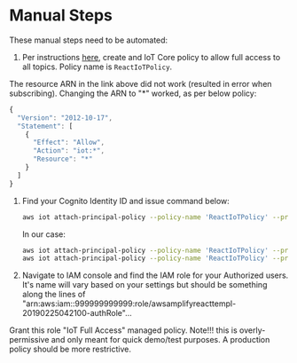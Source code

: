 # Manual Steps

These manual steps need to be automated: 

1. Per instructions [here](https://aws-amplify.github.io/docs/js/pubsub), create and IoT Core policy to allow full access to all topics. Policy name is ```ReactIoTPolicy```.

The resource ARN in the link above did not work (resulted in error when subscribing). Changing the ARN to "*" worked, as per below policy:

```js
{
  "Version": "2012-10-17",
  "Statement": [
    {
      "Effect": "Allow",
      "Action": "iot:*",
      "Resource": "*"
    }
  ]
}
```

1. Find your Cognito Identity ID and issue command below:

    ```sh
    aws iot attach-principal-policy --policy-name 'ReactIoTPolicy' --principal '<YOUR_COGNITO_IDENTITY_ID>'
    ```

    In our case: 

    ```sh
    aws iot attach-principal-policy --policy-name 'ReactIoTPolicy' --principal 'us-east-1:511946f4-801d-4211-9e90-6b264d3aa290'
    aws iot attach-principal-policy --policy-name 'ReactIoTPolicy' --principal 'us-east-1:1226dd09-0634-4b6c-a0ce-2308ceaa4443'
    ```

1. Navigate to IAM console and find the IAM role for your Authorized users. It's name will vary based on your settings but should be something along the lines of "arn:aws:iam::999999999999:role/awsamplifyreacttempl-20190225042100-authRole"...

Grant this role "IoT Full Access" managed policy. Note!!! this is overly-permissive and only meant for quick demo/test purposes. A production policy should be more restrictive.